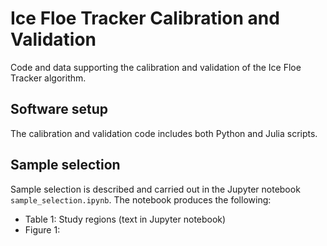 # Ice Floe Tracker Calibration and Validation
Code and data supporting the calibration and validation of the Ice Floe Tracker algorithm. 

## Software setup
The calibration and validation code includes both Python and Julia scripts. 


## Sample selection
Sample selection is described and carried out in the Jupyter notebook `sample_selection.ipynb`. The notebook produces the following:
* Table 1: Study regions (text in Jupyter notebook)
* Figure 1:


